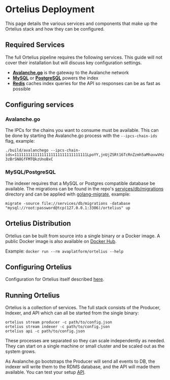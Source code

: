 # Ortelius Deployment

This page details the various services and components that make up the Ortelius stack and how they can be configured.

## Required Services

The full Ortelius pipeline requires the following services. This guide will not cover their installation but will discuss key configuration settings.

- **[Avalanche.go](https://github.com/ava-labs/avalanchego)** is the gateway to the Avalanche network
- **[MySQL](https://www.mysql.com/)** or **[PostgreSQL](https://www.postgresql.org/)** powers the index
- **[Redis](https://redis.io/)** caches index queries for the API so responses can be as fast as possible

## Configuring services

### Avalanche.go

The IPCs for the chains you want to consume must be available. This can be done by starting the Avalanche.go process with the `--ipcs-chain-ids` flag, example:

`./build/avalanchego --ipcs-chain-ids=11111111111111111111111111111111LpoYY,jnUjZSRt16TcRnZzmh5aMhavwVHz3zBrSN8GfFMTQkzUnoBxC`

### MySQL/PostgreSQL

The indexer requires that a MySQL or Postgres compatible database be available. The migrations can be found in the repo's [services/db/migrations](../services/db/migrations) directory and can be applied with [golang-migrate](https://github.com/golang-migrate/migrate), example:

`migrate -source file://services/db/migrations -database "mysql://root:password@tcp(127.0.0.1:3306)/ortelius" up`

## Ortelius Distribution

Ortelius can be built from source into a single binary or a Docker image. A public Docker image is also available on [Docker Hub](https://hub.docker.com/repository/docker/avaplatform/ortelius).

Example: `docker run --rm avaplatform/ortelius --help`

## Configuring Ortelius

Configuration for Ortelius itself described [here](https://docs.avax.network/build/tools/ortelius#ortelius-configuration).

## Running Ortelius

Ortelius is a collection of services. The full stack consists of the Producer, Indexer, and API which can all be started from the single binary:

```
ortelius stream producer -c path/to/config.json
ortelius stream indexer -c path/to/config.json
ortelius api -c path/to/config.json
```

These processes are separated so they can scale independently as needed. They can start on a single machine or small cluster and be scaled out as the system grows.

As Avalanche.go bootstraps the Producer will send all events to DB, the indexer will write them to the RDMS database, and the API will made them available.  You can test your setup [API](https://docs.avax.network/build/tools/ortelius). 
